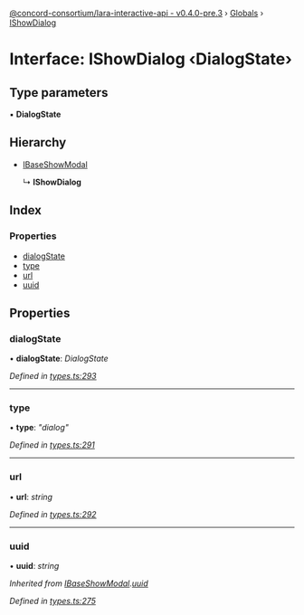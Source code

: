 [@concord-consortium/lara-interactive-api - v0.4.0-pre.3](../README.md) › [Globals](../globals.md) › [IShowDialog](ishowdialog.md)

# Interface: IShowDialog ‹**DialogState**›

## Type parameters

▪ **DialogState**

## Hierarchy

* [IBaseShowModal](ibaseshowmodal.md)

  ↳ **IShowDialog**

## Index

### Properties

* [dialogState](ishowdialog.md#dialogstate)
* [type](ishowdialog.md#type)
* [url](ishowdialog.md#url)
* [uuid](ishowdialog.md#uuid)

## Properties

###  dialogState

• **dialogState**: *DialogState*

*Defined in [types.ts:293](../../../lara-typescript/src/interactive-api-client/types.ts#L293)*

___

###  type

• **type**: *"dialog"*

*Defined in [types.ts:291](../../../lara-typescript/src/interactive-api-client/types.ts#L291)*

___

###  url

• **url**: *string*

*Defined in [types.ts:292](../../../lara-typescript/src/interactive-api-client/types.ts#L292)*

___

###  uuid

• **uuid**: *string*

*Inherited from [IBaseShowModal](ibaseshowmodal.md).[uuid](ibaseshowmodal.md#uuid)*

*Defined in [types.ts:275](../../../lara-typescript/src/interactive-api-client/types.ts#L275)*
